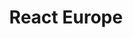 ---
title: React Europe
href: https://www.react-europe.org/
avatar: ./avatar.png
attendantIds:
  - nader-dabit
country: France
city: Paris
---